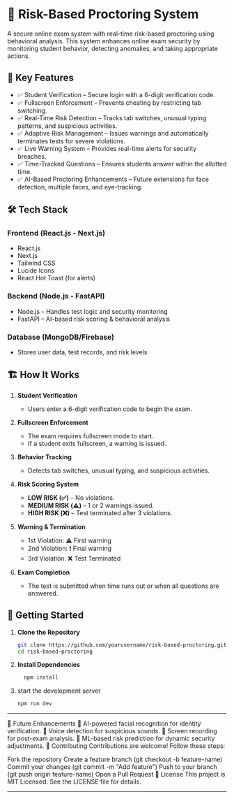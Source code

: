# 🚀 Risk-Based Proctoring System

A secure online exam system with real-time risk-based proctoring using behavioral analysis. This system enhances online exam security by monitoring student behavior, detecting anomalies, and taking appropriate actions.

## 📌 Key Features

- ✅ Student Verification – Secure login with a 6-digit verification code.
- ✅ Fullscreen Enforcement – Prevents cheating by restricting tab switching.
- ✅ Real-Time Risk Detection – Tracks tab switches, unusual typing patterns, and suspicious activities.
- ✅ Adaptive Risk Management – Issues warnings and automatically terminates tests for severe violations.
- ✅ Live Warning System – Provides real-time alerts for security breaches.
- ✅ Time-Tracked Questions – Ensures students answer within the allotted time.
- ✅ AI-Based Proctoring Enhancements – Future extensions for face detection, multiple faces, and eye-tracking.

## 🛠 Tech Stack

### Frontend (React.js - Next.js)
- React.js
- Next.js
- Tailwind CSS
- Lucide Icons
- React Hot Toast (for alerts)

### Backend (Node.js - FastAPI)
- Node.js – Handles test logic and security monitoring
- FastAPI – AI-based risk scoring & behavioral analysis

### Database (MongoDB/Firebase)
- Stores user data, test records, and risk levels

## 🏗 How It Works

1. **Student Verification**
   - Users enter a 6-digit verification code to begin the exam.

2. **Fullscreen Enforcement**
   - The exam requires fullscreen mode to start.
   - If a student exits fullscreen, a warning is issued.

3. **Behavior Tracking**
   - Detects tab switches, unusual typing, and suspicious activities.

4. **Risk Scoring System**
   - **LOW RISK (✅)** – No violations.
   - **MEDIUM RISK (⚠️)** – 1 or 2 warnings issued.
   - **HIGH RISK (❌)** – Test terminated after 3 violations.

5. **Warning & Termination**
   - 1st Violation: ⚠️ First warning
   - 2nd Violation: ❗ Final warning
   - 3rd Violation: ❌ Test Terminated

6. **Exam Completion**
   - The test is submitted when time runs out or when all questions are answered.

## 🚀 Getting Started

1. **Clone the Repository**
   ```bash
   git clone https://github.com/yourusername/risk-based-proctoring.git
   cd risk-based-proctoring
   ```
2. **Install Dependencies**
   ```bash
     npm install
   ```
3. start the development server
   ```bash
   npm run dev
   ```
***
🎯 Future Enhancements
🔹 AI-powered facial recognition for identity verification.
🔹 Voice detection for suspicious sounds.
🔹 Screen recording for post-exam analysis.
🔹 ML-based risk prediction for dynamic security adjustments.
🤝 Contributing
Contributions are welcome! Follow these steps:

Fork the repository
Create a feature branch (git checkout -b feature-name)
Commit your changes (git commit -m "Add feature")
Push to your branch (git push origin feature-name)
Open a Pull Request
📜 License
This project is MIT Licensed. See the LICENSE file for details.
***
